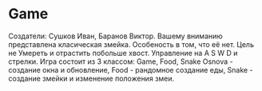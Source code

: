 # Game
Создатели: Сушков Иван, Баранов Виктор.
Вашему вниманию представлена класическая змейка.
Особеность в том, что её нет.
Цель не Умереть и отрастить побольше хвост.
Управление на A S W D и стрелки.
Игра состоит из 3 классом: Game, Food, Snake
Osnova - создание окна и обновление, Food - рандомное создание еды, Snake - создание змейки и изменение положения змеи.
